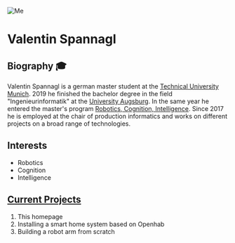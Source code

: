 ![Me](https://profile-images.xing.com/images/1f7e82c05504485a6932885c3b2afede-1/valentin-spannagl.1024x1024.jpg)

# Valentin Spannagl
## Biography :mortar_board:

Valentin Spannagl is a german master student at the [Technical University Munich](www.tum.de). 2019 he finished the bachelor degree in the field "Ingenieurinformatik" at the [University Augsburg](https://www.uni-augsburg.de/de/). In the same year he entered the master's program [Robotics, Cognition, Intelligence](https://www.tum.de/en/studies/degree-programs/detail/robotics-cognition-intelligence-master-of-science-msc/). Since 2017 he is employed at the chair of production informatics and works on different projects on a broad range of technologies.

## Interests
 - Robotics
 - Cognition
 - Intelligence

## [Current Projects](/projects)
1. This homepage
2. Installing a smart home system based on Openhab
3. Building a robot arm from scratch
